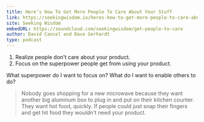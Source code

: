 ```yaml
---
title: Here’s How To Get More People To Care About Your Stuff
link: https://seekingwisdom.io/heres-how-to-get-more-people-to-care-about-your-stuff-c3df37d52fcc
site: Seeking Wisdom
embedURL: https://soundcloud.com/seekingwisdom/get-people-to-care
author: David Cancel and Dave Gerhardt
type: podcast
---
```


1. Realize people don't care about your product.
2. Focus on the superpower people get from using your product.

What superpower do I want to focus on? What do I want to enable others to do?

> Nobody goes shopping for a new microwave because they want another big aluminum box to plug in and
> put on their kitchen counter. They want hot food, quickly. If people could just snap their fingers
> and get hit food they wouldn't need your product.

